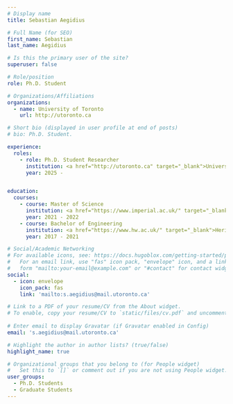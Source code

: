 ```yaml
---
# Display name
title: Sebastian Aegidius

# Full Name (for SEO)
first_name: Sebastian
last_name: Aegidius

# Is this the primary user of the site?
superuser: false

# Role/position
role: Ph.D. Student

# Organizations/Affiliations
organizations:
  - name: University of Toronto
    url: http://utoronto.ca

# Short bio (displayed in user profile at end of posts)
# bio: Ph.D. Student.

experience:
  roles:
    - role: Ph.D. Student Researcher
      institution: <a href="http://utoronto.ca" target="_blank">University of Toronto</a>
      year: 2025 -


education:
  courses:
    - course: Master of Science
      institution: <a href="https://www.imperial.ac.uk/" target="_blank">Imperial College London</a>
      year: 2021 - 2022
    - course: Bachelor of Engineering
      institution: <a href="https://www.hw.ac.uk/" target="_blank">Heriot-Watt University</a>
      year: 2017 - 2021

# Social/Academic Networking
# For available icons, see: https://docs.hugoblox.com/getting-started/page-builder/#icons
#   For an email link, use "fas" icon pack, "envelope" icon, and a link in the
#   form "mailto:your-email@example.com" or "#contact" for contact widget.
social:
  - icon: envelope
    icon_pack: fas
    link: 'mailto:s.aegidius@mail.utoronto.ca'

# Link to a PDF of your resume/CV from the About widget.
# To enable, copy your resume/CV to `static/files/cv.pdf` and uncomment the lines below.
  
# Enter email to display Gravatar (if Gravatar enabled in Config)
email: 's.aegidius@mail.utoronto.ca'

# Highlight the author in author lists? (true/false)
highlight_name: true

# Organizational groups that you belong to (for People widget)
#   Set this to `[]` or comment out if you are not using People widget.
user_groups:
  - Ph.D. Students
  - Graduate Students
---
```

<div>
</div>